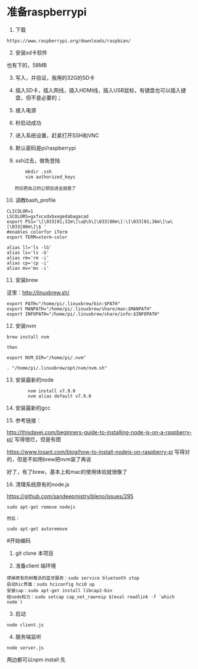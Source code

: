 
# 准备raspberrypi

1. 下载

```
https://www.raspberrypi.org/downloads/raspbian/
```

2. 安装sd卡软件

也有下的，58MB

3. 写入，并验证，我用的32G的SD卡

4. 插入SD卡，插入网线，插入HDMI线，插入USB鼠标，有键盘也可以插入键盘，但不是必要的；

5. 接入电源

6. 秒启动成功

7. 进入系统设置，赶紧打开SSH和VNC

8. 默认密码是pi/raspberrypi

9. ssh过去，做免登陆

```
       mkdir .ssh
       vim authorized_keys
```
       然后把自己的公钥加进去就是了

10. 调教bash_profile

```
CLICOLOR=1
LSCOLORS=gxfxcxdxbxegedabagacad
export PS1='\[\033[01;32m\]\u@\h\[\033[00m\]:\[\033[01;36m\]\w\[\033[00m\]\$ '
#enables colorfor iTerm
export TERM=xterm-color

alias ll='ls -lG'
alias ls='ls -G'
alias rm='rm -i'
alias cp='cp -i'
alias mv='mv -i'
```

11. 安装brew

这里：http://linuxbrew.sh/

```
export PATH="/home/pi/.linuxbrew/bin:$PATH"
export MANPATH="/home/pi/.linuxbrew/share/man:$MANPATH"
export INFOPATH="/home/pi/.linuxbrew/share/info:$INFOPATH"
```

12. 安装nvm

```
brew install nvm 

then

export NVM_DIR="/home/pi/.nvm"

. "/home/pi/.linuxbrew/opt/nvm/nvm.sh"
```


13. 安装最新的node
```
        nvm install v7.9.0
        nvm alias default v7.9.0
```

14. 安装最新的gcc

15. 参考链接：

http://thisdavej.com/beginners-guide-to-installing-node-js-on-a-raspberry-pi/
写得很烂，但是有图

https://www.losant.com/blog/how-to-install-nodejs-on-raspberry-pi
写得对的，但是不如用brew把nvm装了再说

好了，有了brew，基本上和mac的使用体验就很像了

16. 清理系统原有的node.js

https://github.com/sandeepmistry/bleno/issues/295

```
sudo apt-get remove nodejs

然后：

sudo apt-get autoremove
```

#开始编码

1. git clone 本项目

2. 准备client 端环境

```
停掉原有的树莓派的蓝牙服务：sudo service bluetooth stop
启动hic界面：sudo hciconfig hci0 up
安装cap：sudo apt-get install libcap2-bin
给node权力：sudo setcap cap_net_raw+eip $(eval readlink -f `which node`)
```

3. 启动
```
node client.js
```
4. 服务端监听
```
node server.js
```
两边都可以npm install 先



